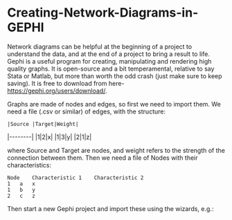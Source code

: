 # Creating-Network-Diagrams-in-GEPHI
Network diagrams can be helpful at the beginning of a project to understand the data, and at the end of a project to bring a result to life. Gephi is a useful program for creating, manipulating and rendering high quality graphs. It is open-source and a bit temperamental, relative to say Stata or Matlab, but more than worth the odd crash (just make sure to keep saving). It is free to download from here- https://gephi.org/users/download/. 

Graphs are made of nodes and edges, so first we need to import them. We need a file (.csv or similar) of edges, with the structure:

	|Source	|Target|Weight|
 |--------|
	|1|2|x|
	|1|3|y|
	|2|1|z|

where Source and Target are nodes, and weight refers to the strength of the connection between them. Then we need a file of Nodes with their characteristics:

	Node	Characteristic 1	Characteristic 2	
	1	a	x	
	1	b	y	
	2	c	z	


Then start a new Gephi project and import these using the wizards, e.g.:
